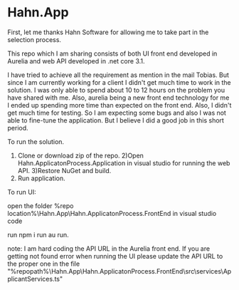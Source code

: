 # Hahn.App
First, let me thanks Hahn Software for allowing me to take part in the selection process.

This repo which I am sharing consists of both UI front end developed in Aurelia and web API developed in .net core 3.1.

I have tried to achieve all the requirement as mention in the mail Tobias. But since I am currently working for a client I didn't get much time to work in the solution. I was only able to spend about 10 to 12 hours on the problem you have shared with me.
Also, aurelia being a new front end technology for me I ended up spending more time than expected on the front end. Also, I didn't get much time for testing. So I am expecting some bugs and also I was not able to fine-tune the application. But I believe I did a good job in this short period. 

To run the solution.

1) Clone or download zip of the repo.
2)Open Hahn.ApplicatonProcess.Application in visual studio for running the web API.
3)Restore NuGet and build.
4) Run application. 

To run UI:

open the folder %repo location%\Hahn.App\Hahn.ApplicatonProcess.FrontEnd in visual studio code

run npm i
 run au run.
 
note: I am hard coding the API URL in the Aurelia front end. If you are getting not found error when running the UI please update the API URL to the proper one in the file "%repopath%\Hahn.App\Hahn.ApplicatonProcess.FrontEnd\src\services\ApplicantServices.ts"
